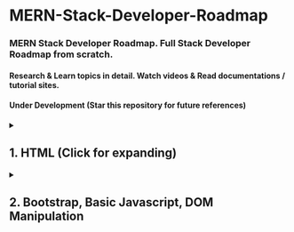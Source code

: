 # MERN-Stack-Developer-Roadmap

### MERN Stack Developer Roadmap. Full Stack Developer Roadmap from scratch.

#### Research & Learn topics in detail. Watch videos & Read documentations / tutorial sites.
#### Under Development (Star this repository for future references)

<details> 
  <summary> <h2> 1. HTML (Click for expanding)</h2> </summary>
  
## Structure:
- Document Type Definition (DOCTYPE) declaration.
- Basic HTML elements like `<html>, <head>, <body>, <title>.`
- Semantic elements like `<h1>` for headings, `<p>` for paragraphs, `<ul>` and `<ol>` for lists, `<img>` for images, and `<a>` for links.
- Nesting elements to create complex website structures.
  
## Attributes:
- Common attributes like `id, class, src, href, and alt.`
- Using attributes to provide additional information or functionality to elements.
- Form elements like `<input>, <textarea>, <select>, and <button>.`
- Understanding form attributes like `type, name, and value.`

## Tables:
- Creating tables with `<table>`, `<tr>` (table row), and `<td>` (table data) elements.
- Using attributes like `colspan` and `rowspan` to span cells.


# 1.1 CSS:

## Selectors:
- Targeting elements by tag name (e.g., h1, p)
- Using class selectors (.myClass) and ID selectors (#uniqueID) for specific styling.
- Combining selectors for more precise targeting.
## Properties and Values:
- Basic properties like color, font-family, font-size, background-color, text-align, margin, and padding.
- Understanding units like pixels (px), percentages (%), and ems.
- Exploring other properties for borders, positioning, and more.
## Box Model:
- Content box, padding, border, and margin.
- Using properties like padding, border, and margin to control element layout.
## Intermediate CSS:
- Applying styles with classes and IDs for maintainability.
- Pseudo-classes (e.g., :hover, :active) and pseudo-elements (e.g., ::before, ::after) for dynamic styling.
## Basic layouts with floats or flexbox:
- Floats for basic two-column layouts.
- Flexbox for more complex and responsive layouts (flexibility).
## Responsiveness:
- Understanding the concept of responsive design for different screen sizes.
- Using media queries to adjust styles for mobile, tablet, and desktop.

## Additional Tips:

- Practice writing valid HTML code using a code validator.
- Use developer tools in your browser to inspect and modify HTML and CSS.
- Build small projects to solidify your understanding and explore different features.
- There are many resources available online and in libraries to learn HTML & CSS in more detail.

</details>




<details> 
  
  <summary> <h2> 2. Bootstrap, Basic Javascript, DOM Manipulation </h2> </summary>

### 1. JavaScript & DOM Manipulation: 

- Focus on basic JavaScript concepts through tutorials and practice.
- Learn DOM manipulation methods (e.g., getElementById, querySelector) to control HTML elements. This will be crucial for interacting with Bootstrap components later.

### 2. Bootstrap in Detail :

- Grid System:
  - Understand Bootstrap's grid system for creating responsive layouts.
  - Learn about grid classes (columns, rows), responsive breakpoints (e.g., .col-sm-4 for small screens), and how they define website structure.
  - Practice creating layouts with different column configurations for various screen sizes.
- Components:
  - Explore Bootstrap's pre-built components like buttons, navigation bars, cards, modals, etc.
  - Learn how to integrate these components into your HTML code using their class names and customization options.
  - Practice adding and customizing components to enhance your website's functionality and user interface.
- Utilities:
  - Discover Bootstrap's utility classes for styling (margins, padding, colors, positioning).
  - Learn how to use these utilities to fine-tune the appearance of your website elements without extensive custom CSS.
  - Explore responsive utilities like .d-none and .d-flex to show/hide elements and adapt layout for different devices.
- Include Bootstrap's CSS library by adding to the <head> section of your index.html: 
  <br> `<link href="https://cdn.jsdelivr.net/npm/bootstrap@5.1.3/dist/css/bootstrap.min.css" rel="stylesheet" integrity="sha384-1BmE4kWBq78iYhFldvKuhfTAU6auU8tT94WrHftjDbrCEXSU1oBoqyl2QvZ6jIW3" crossorigin="anonymous">`
- Include Bootstrap's JavaScript library for interactive components.
<br> `<script src="https://cdn.jsdelivr.net/npm/bootstrap@5.1.3/dist/js/bootstrap.bundle.min.js" integrity="sha384-ka7Sk0Gln4gmtz2MlQnikT1wXgYsOg+OMhuP+IlRH9sENBO0LRn5q+8nbTov4+1p" crossorigin="anonymous"></script>`

### 3. Build with HTML, CSS & Bootstrap :

- Create basic HTML structure with header, navigation, content sections, and footer.
- Apply CSS styles using Bootstrap's pre-built classes or custom styles for layout and design.
- Integrate Bootstrap components to enhance user experience (buttons, forms, carousels, etc.).
- Utilize Bootstrap's grid system and utilities to ensure your website is responsive and adapts to different screen sizes.

### 4. Responsiveness with Media Queries : 

- While Bootstrap provides a responsive foundation, you can further enhance responsiveness with media queries.
- Learn how to use media queries in your CSS to adjust layouts for specific screen sizes (desktop, tablet, mobile) on top of Bootstrap's built-in responsiveness.
- Use media queries to fine-tune the behavior of Bootstrap components or override default styles for a more customized responsive experience.

### 5. Additional Learning :

- Delve deeper into DOM manipulation techniques for dynamic content changes based on user interactions or events (e.g., adding/removing elements, updating content).
- Explore advanced selectors for more precise element selection in your JavaScript code when working with Bootstrap components.
- Learn about addEventListener to attach event handlers to elements and respond to user interactions (clicks, scrolling, form submissions, etc.). This can be used to trigger actions within Bootstrap components.

### 6. Clone a Public Website

- Start with basic HTML structure for each page, including header, navigation, content sections, and footer.
- Apply CSS styles for typography, colors, backgrounds, and layout using Bootstrap's pre-built classes or custom styles.
- Integrate Bootstrap components to enhance user experience (buttons, forms, carousels, etc.).

#### Responsiveness with Media Queries:

- Implement media queries to adjust your website's layout for different screen sizes (desktop, tablet, mobile).
- Use responsive utilities like .d-none and .d-flex to show/hide elements and adapt layout for different devices.

### 7. Build a Personal Website with Template

- Template Selection:
  
  - Choose a website template that aligns with your personal brand and style (e.g., portfolio, blog) from free or paid sources like Bootstrap Themes, ThemeForest, etc.

- Customize the Template:

  - Replace placeholder content with your own text, images, and videos.
  - Modify the layout and styles using the template's settings or custom CSS to reflect your preferences.

- Enquiry Form with Validation:

  - Integrate a form with fields for name, email, message, etc.
  - Implement JavaScript validation to ensure users enter required information and provide error messages for invalid input.

- Integrate Contact Form:
  - Within the contact form section (`<section id="contact">...</section>`), create an HTML form:

```bash
<!DOCTYPE html>
<html lang="en">
<head>
    <meta charset="UTF-8">
    <meta name="viewport" content="width=device-width, initial-scale=1.0">
    <title>Contact Form</title>
    <link rel="stylesheet" href="https://stackpath.bootstrapcdn.com/bootstrap/4.5.2/css/bootstrap.min.css">
    <style>
        /* Add custom styles for error messages */
        .error-message {
            color: red;
            font-size: 0.875rem; /* Adjust font size as needed */
        }
    </style>
</head>
<body>

<section class="container mt-5">
    <h2>Contact Form</h2>
    <form id="contact-form">
        <div class="form-group mb-3">
            <label for="name">Name:</label>
            <input type="text" id="name" name="name" class="form-control" required>
            <div id="name-error" class="error-message"></div>
        </div>
        <div class="form-group mb-3">
            <label for="email">Email:</label>
            <input type="email" id="email" name="email" class="form-control" required>
            <div id="email-error" class="error-message"></div>
        </div>
        <div class="form-group mb-3">
            <label for="message">Message:</label>
            <textarea id="message" name="message" class="form-control" rows="5" required></textarea>
            <div id="message-error" class="error-message"></div>
        </div>
        <button type="submit" class="btn btn-primary">Submit</button>
    </form>
</section>

<footer class="container py-4 text-center">
    <!-- Footer content -->
</footer>

<script>
    // --- Form Validation ---

    const form = document.getElementById('contact-form');
    const nameInput = document.getElementById('name');
    const emailInput = document.getElementById('email');
    const messageInput = document.getElementById('message');
    const submitButton = document.querySelector('form button');

    function validateForm() {
        let isValid = true;

        // Name Validation
        if (nameInput.value.trim() === '') {
            nameInput.classList.add('is-invalid'); // Add Bootstrap's invalid class
            document.getElementById('name-error').textContent = 'Please enter your name.'; // Display error message
            isValid = false;
        } else {
            nameInput.classList.remove('is-invalid'); // Remove Bootstrap's invalid class
            document.getElementById('name-error').textContent = ''; // Clear error message
        }

        // Email Validation (Using regular expression)
        const emailRegex = /^(([^<>()[\]\\.,;:\s@"]+(\.[^<>()[\]\\.,;:\s@"]+)*)|(".+"))@((\[[0-9]{1,3}\.[0-9]{1,3}\.[0-9]{1,3}\.[0-9]{1,3}\])|(([a-zA-Z\-0-9]+\.)+[a-zA-Z]{2,}))$/;
        if (!emailRegex.test(emailInput.value)) {
            emailInput.classList.add('is-invalid'); // Add Bootstrap's invalid class
            document.getElementById('email-error').textContent = 'Please enter a valid email address.'; // Display error message
            isValid = false;
        } else {
            emailInput.classList.remove('is-invalid'); // Remove Bootstrap's invalid class
            document.getElementById('email-error').textContent = ''; // Clear error message
        }

        // Message Validation
        if (messageInput.value.trim() === '') {
            messageInput.classList.add('is-invalid'); // Add Bootstrap's invalid class
            document.getElementById('message-error').textContent = 'Please enter your message.'; // Display error message
            isValid = false;
        } else {
            messageInput.classList.remove('is-invalid'); // Remove Bootstrap's invalid class
            document.getElementById('message-error').textContent = ''; // Clear error message
        }

        return isValid;
    }

    // --- Form Submission Handling ---
    form.addEventListener('submit', function(event) {
        event.preventDefault(); // Prevent default form submission

        if (validateForm()) {
            // If form is valid, submit the form data
            const formData = new FormData(form);

            // AJAX request to submit form data to server
            fetch('YOUR_SERVER_ENDPOINT', {
                method: 'POST',
                body: formData
            })
            .then(response => {
                // Handle response from server
                if (response.ok) {
                    // Clear form inputs
                    nameInput.value = '';
                    emailInput.value = '';
                    messageInput.value = '';

                    // Optionally display success message or redirect to a thank you page
                    alert('Form submitted successfully!');
                } else {
                    // Handle error response from server
                    alert('Failed to submit form. Please try again later.');
                }
            })
            .catch(error => {
                // Handle network errors or other exceptions
                console.error('Error:', error);
                alert('An error occurred while submitting the form. Please try again later.');
            });
        }
    });
</script>

</body>
</html>
```

- Social Media Links & Contact Details:

  - Add social media icons linking to your profiles on platforms like LinkedIn, Twitter, etc.
  - Include clear contact information (email address, phone number, etc.) to facilitate communication.


### 8. Website Performance Optimization

- Learn about Lighthouse:
  - Go through the guide at https://developer.chrome.com/docs/lighthouse/overview to understand how Google's Lighthouse tool evaluates website performance.
- Run Lighthouse Audit:
  - Use Lighthouse (integrated in most browsers' developer tools) to assess your website's performance metrics like Largest Contentful Paint (LCP), First Input Delay (FID), and Cumulative Layout Shift (CLS).
- Improve Performance:

  - Based on Lighthouse recommendations, optimize your website for speed and user experience.
  - Consider strategies like image optimization, code minification, leveraging browser caching, etc. (Resources available online)

### 9. CDNs (Content Delivery Networks)

- Geographically distributed servers caching website content for faster loading times.
- Benefits for HTML pages:
  - Faster loading: Serves content from closer servers, improving website speed globally.
  - Reduced server load: Handles traffic, reducing pressure on your main server.
  - Improved scalability: Handles traffic spikes for better website performance.
  - Increased availability: Redundancy ensures content delivery even if a server goes down.
  - Enhanced security: Some CDNs offer protection from malicious attacks.
- Importing from CDN: Use <link> or <script> tags with the CDN URL for content (CSS, JS libraries).
  
</details>



<details> 
  <summary> <h2> 3. Deep Dive into Javascript </h2> </summary>

### 1. Foundational Concepts:

- Data Types & Operators: Numbers, strings, booleans, null/undefined, various operators (arithmetic, assignment, logical, etc.).
- Variables & Scope: Understanding how variables are declared and accessed in different scopes (global, function, block).
  
### 2. DOM Manipulation:

- querySelector: Selecting elements by CSS selector.
- textContent: Getting/setting text content of elements.
- addEventListener: Attaching event listeners to elements.

### 3. Events:

- Event Propagation: Understanding how events bubble up the DOM tree.
- Event Bubbling & Capturing: Understanding the order in which event listeners are triggered.
- stopPropagation: Stopping event propagation from reaching further elements.
- Event target: Identifying the element that triggered the event.

### 4. Functions:

- Function Types: Function statements, expressions, anonymous functions.
- Function Parameters & Arguments: Understanding how arguments are passed to functions.

### 5. Control Flow:

- Loops: for, while, do-while loops for iterating over code blocks.
- Conditional Statements: if, else if, else for branching code execution.

### 6. Arrays & Iteration:

- Array Methods: map, filter, reduce, find, sort, etc. for array manipulation.
- Looping through Arrays: Using for loops or forEach method to iterate over arrays.

### 7. Objects:

- Object Creation: Creating objects with literals or constructors.
- Object Properties: Accessing and modifying object properties.

### 8. Execution Context & Memory Management:

- Memory Allocation: Phases involved in memory allocation for code execution.
- Synchronous vs Asynchronous: Single-threaded nature of JavaScript execution.

### 9. Advanced Functions:

- Higher-Order Functions: Functions that accept other functions as arguments or return functions.
- IIFE (Immediately Invoked Function Expression): Self-contained functions.

### 10. Callbacks & Promises:

- Callbacks: Passing functions as arguments to other functions.
- Promises: Asynchronous operation handling with Promise objects.

### 11. Additional Concepts (can be learned in parallel with previous sections):

- Strict Mode: Enabling stricter JavaScript behavior to avoid errors.
- Hoisting: Variable and function declaration behavior before execution.
- This Keyword: Understanding the this keyword behavior in functions and objects.
- Debugging Techniques: Using console.log, breakpoints, and debugger tools.

### 12. ES6 Features (can be learned after core concepts):

- Let & Const: Block-scoped variables with let and constant variables with const.
- Arrow Functions: Concise syntax for writing functions.
- Template Literals: String literals with embedded expressions.
- Destructuring: Extracting properties/elements from objects/arrays.
- Classes: Syntactic sugar for object-oriented programming.

### 13. Advanced Topics (for deeper understanding):

- Prototypes & Inheritance: Object inheritance mechanism in JavaScript.
- Closures: Functions that remember their outer scope.
- Garbage Collection: Automatic memory management in JavaScript.
- Event Loop & Microtasks: Deep dive into JavaScript's asynchronous execution model.
- DOM & BOM: Interacting with the web page structure (DOM) and browser functionalities (BOM).
- Spread & Rest Operators: Using ... operator for spreading elements and collecting remaining arguments.
- Advanced Data Structures: Sets, Maps, Iterators, Generators for complex data management.

</details>

<details> 
  <summary> <h2> 4. Learn Web Fundamentals & Node.js Express.js & Sample Login Project</h2> </summary>

### 1. URL Structure: Break down the components of a URL (Uniform Resource Locator):
- Scheme: The protocol (e.g., http:, https:).
- Host: The domain name or IP address of the server.
- Path: The specific resource being requested.
- Query String: Optional parameters appended to the URL after a question mark (?).
- Fragment: Optional anchor part within a document (e.g., for scrolling to a specific section).
  
### 2. HTTP Fundamentals: Grasp the foundation of web communication:
- HTTP Protocol: Understand the Hypertext Transfer Protocol, the core protocol for communication between web clients (browsers) and servers. Learn about request methods (GET, POST, PUT, DELETE), request and response headers, and status codes.
- Stateless vs. Stateful Communication: Differentiate between stateless HTTP requests (independent) and stateful communication (where the server needs to maintain information about a user session across requests).
  
### 3. Session Management: Explore techniques for maintaining state in web applications:
- Sessions: Understand how sessions enable applications to store user-specific data (e.g., login status, preferences) between requests. Learn about different session storage mechanisms like cookies, server-side storage (in-memory or database), or session management frameworks.
- Cookies: Familiarize yourself with cookies, which are small pieces of data sent by a server and stored on the client-side (user's browser) that can be used to maintain some state information between requests.
  
### 4. HTTP Methods: Deepen your understanding of common HTTP request methods:
- GET: Used to retrieve data from a server (e.g., fetching a web page).
- POST: Used to submit data to a server (e.g., sending a form submission).
- PUT: Used to update existing data on a server.
- DELETE: Used to delete data from a server.
- Additional Methods: Explore other HTTP methods like PATCH (partial updates), HEAD (retrieve header information only), and OPTIONS (discover server capabilities).
  
### 5. HTTP Versions: Understand the different versions of the HTTP protocol and their key features:
- HTTP/1.1: The most widely used version, supporting persistent connections (keeping connections open for multiple requests).
- HTTP/2: A more efficient version with features like multiplexing (sending and receiving multiple requests/responses concurrently over a single connection) and header compression.

### 6. Node.js Foundational Concepts:

- What is Node.js: Understand the concept of Node.js and its role in server-side development.
- Why V8 Engine: Learn why Node.js leverages Google's V8 engine for efficient JavaScript execution.
- Advantages & Disadvantages of Node.js: Weigh the pros and cons of using Node.js for your project.
-  REPL (Read-Eval-Print-Loop): Experiment with Node.js interactively in the terminal.
-  CLI (Command Line Interface): Learn basic Node.js commands for running scripts and interacting with the environment.
-  NPX: Understand how to use npx to run npm packages without global installation (optional).
<br>

![image](https://github.com/muhammadfarhankt/MERN-Stack-Developer-Roadmap/assets/50117098/010d44f5-26dc-4ba9-975e-fa8df8cdecd5)
<br/> <center>Credits: Litslink</center>

### 7. Core Functionalities:

- Globals: Become familiar with built-in objects available in every Node.js program (e.g., __dirname, __filename).
- Module: Grasp the concept of modules as reusable units of code in Node.js.
- Process: Understand the process object that represents the currently running Node.js process.
- Node Module System: Learn about the CommonJS module system for organizing and managing code. This includes:
- Core Modules: Built-in modules shipped with Node.js (e.g., http, fs, path).
- Local Modules: Modules you create within your project.
- Third-party Modules: Modules installed from the npm registry using npm install.
- require: Importing modules for use in your code.
- module.exports: Exporting objects or functions from modules. (Optional: Explore ESM for modern projects)

### 8. Package Management:

- NPM: Learn about the Node Package Manager (npm) for installing and managing third-party modules.
- npm init: Understand how to initialize a package.json file for your project, which stores dependencies and configuration.
- npm install (or i): Learn how to install npm packages using these commands.
- package.json & package-lock.json: Understand the role of these files in managing project dependencies and ensuring reproducible builds.

### 9. Core Node.js Functionality:

- Event Loop: Grasp the fundamental concept of the event loop in Node.js for handling asynchronous operations.
- Events: Learn about events as a signaling mechanism for communication between different parts of your application.
- Event Emitter: Understand the concept of event emitters as objects that can emit and listen for events.

### 10. Building a Simple Node.js Application:

- Creating a Simple Server: Write your first Node.js application to serve static files or handle basic requests.
- Error Handling: Implement mechanisms to handle errors gracefully in your Node.js applications.

###  11. Advanced Concepts:

- Streams: Delve into the concept of streams for efficient handling of data flowing in chunks. (Writable, Readable, Duplex, Transform)
- Child Processes: Explore how to spawn new processes to execute tasks outside the main Node.js process. This can be useful for CPU-intensive operations.
- Worker Threads (Optional): Understand worker threads as a technique for simulating multithreading in Node.js for CPU-bound tasks.
- Cluster (Optional): Learn about scaling your application using multiple worker processes with the cluster module.

### 12. Security Concepts:

- Validation: Learn how to ensure data meets specific requirements before processing to prevent vulnerabilities.
- CORS (Cross-Origin Resource Sharing): Understand how to enable cross-domain requests between different web origins.
- XSS (Cross-Site Scripting): Learn about XSS vulnerabilities and how to prevent them in your applications.
- CSRF (Cross-Site Request Forgery): Understand CSRF vulnerabilities and how to prevent them in your applications.
- SQL Injection (Optional): Learn about SQL injection vulnerabilities and how to prevent them using prepared statements.

### 13. MVC Architecture

![image](https://github.com/muhammadfarhankt/MERN-Stack-Developer-Roadmap/assets/50117098/239789a6-f36e-46ea-a266-c94ec74e7136)
<br> Source : [`Medium`](https://medium.com/@sadikarahmantanisha/the-mvc-architecture-97d47e071eb2/)

- Design pattern for structuring web applications.
- Separates concerns: Model, View, and Controller.

#### Need for Architecture

- Improves maintainability by keeping code organized.
- Enhances code reusability by separating core functionalities.
- Makes testing easier by isolating components.
- Promotes scalability for complex applications.

#### MVC Components:

#### Model
  - Handles data and business logic.
  - Interacts with databases or APIs.
  - Defines data structures and validation rules.
### View
  - Presents data to the user.
  - Uses templates or UI frameworks for dynamic content.
  - Excludes business logic.
#### Controller
  - Mediates between Model and View.
  - Handles user interactions (clicks, submissions).
  - Retrieves data from the Model and updates the View.

### 14. Building a Web Application with Express:

- Express Introduction: Learn about the Express.js framework for simplifying web application development on top of Node.js.
- Installing Express: Understand how to install Express using npm install express --save.
- Core Express: Explore core functionalities of Express:
- App Creation: Creating an Express application instance.
- Routing: Defining routes to handle different URL paths and HTTP methods (GET, POST, PUT, etc.).
- Middleware: Using middleware functions for common tasks like request parsing, logging, and error handling.
- Building with Express: Start creating web applications using Express, leveraging features like routing, middleware, and templating engines (Recommended: EJS).

### 15. Additional Concepts:

- Static Files: Learn how to serve static files (e.g., HTML, CSS, JavaScript) from your application using Express.
- API Development: Understand how to build APIs (Application Programming Interfaces) using Express to provide programmatic access to your application's functionality.
- Sessions & Cookies: Explore user session management and cookie handling techniques in Express applications.
- Database Integration: Learn how to integrate databases (like MongoDB, MySQL) with your Node.js application for data persistence. (Optional: Explore various database drivers)
- Templating Engines (Optional): Understand how to use templating engines (e.g., EJS) to generate dynamic HTML content in your Express applications.

### 16. Built-in Modules:

- Explore commonly used built-in modules: This section can cover a brief overview of a few important built-in modules, but you can delve deeper as needed. Some examples include:

#### Essential Modules :

- http: This module provides the foundation for creating HTTP servers and handling requests/responses. It allows you to build web servers, APIs, and other network applications.
- fs (file system): This module offers functions for interacting with the file system. It includes both synchronous and asynchronous versions for reading, writing, creating, deleting, and manipulating files and directories.
- path: This module provides utilities for working with file and directory paths. It helps you construct valid paths, manipulate path components (dirname, basename, etc.), and ensure platform-compatibility across different operating systems.
- os: This module provides information about the operating system your Node.js application is running on. You can access details like the operating system name, architecture, uptime, and host name.
- events: This module serves as the core building block for implementing the event-driven programming paradigm in Node.js. It allows you to create event emitters, listen for events, and trigger callbacks when those events occur.

#### Network Modules:

- https: This module builds upon the http module and provides functionalities for creating secure HTTP servers using TLS/SSL encryption.

#### Utility Modules:

- url: This module provides utilities for parsing and manipulating URLs. It helps you extract components like protocol, hostname, port, path, and query string from URLs.
- querystring: This module deals with parsing and stringifying query strings, which are key-value pairs appended to URLs. It's useful for processing data sent through HTTP GET requests or form submissions.
- string_decoder: This module assists in decoding Buffers (used for binary data) into strings using appropriate character encodings.
- util: This module offers various utility functions for common tasks like inspecting objects, creating unique identifiers (UUIDs), and formatting error messages.

#### Modules for Working with Data:

- buffer: This module represents binary data chunks used for efficient data handling. Buffers are often used in conjunction with network I/O or stream processing.
- stream: This module provides the foundation for working with streams of data. Streams allow you to process data in chunks as it becomes available, rather than waiting for the entire data set to load at once. This is particularly useful for handling large files or real-time data sources. There are four types of streams in Node.js:
Readable streams, Writable streams, Duplex streams and Transform streams.

### 17. Node.js Core Architecture: (Node.js Runtime Architecture)

- Single-Threaded: Node.js uses a single-threaded event loop model, similar to what we discussed earlier.
- Non-Blocking I/O: Node.js employs a non-blocking I/O model to handle multiple requests efficiently.
- Event Loop: The event loop remains the heart of Node.js, continuously monitoring events and executing callbacks.
- Event Queue: Events are placed in an event queue for processing by the event loop.
- Callbacks: Callback functions are used to handle asynchronous operations.
- libuv: Here's where libuv comes into play. It's a multi-platform C library embedded within Node.js. libuv provides the underlying functionality for:
  - Asynchronous I/O: libuv efficiently handles various asynchronous I/O operations like network communication, file system access, DNS resolution, etc. It interacts with the operating system's I/O mechanisms to initiate these operations and manages them without blocking the event loop.
  - Event Loop Implementation: libuv provides the core implementation of the event loop, including managing the event queue, scheduling callbacks for execution, and ensuring smooth operation.
  - Platform Abstraction: libuv acts as an abstraction layer, providing a consistent API for asynchronous I/O across different operating systems (Windows, Linux, macOS, etc.). This allows Node.js code to work seamlessly without OS-specific modifications.

#### Working:

1. Request Arrives: When a request arrives (e.g., HTTP request), it's added to the event queue.
2. Event Loop: The event loop detects the new event (request) in the queue.
3. Synchronous Work: If the request involves any synchronous tasks, the event loop handles those first.
4. Non-Blocking Operations (with libuv): If the request requires asynchronous operations:
    - libuv steps in. It initiates the operation (e.g., database query, network request) using the operating system's I/O mechanisms.
    - The event loop doesn't wait for the operation to finish.
    - The event loop moves on to the next event in the queue.
5. Callbacks: When the asynchronous operation completes, it triggers a callback function that's been provided.
6. Callback Execution: The event loop adds the callback function to the event queue.
7. Event Loop Continues: The event loop continues monitoring the queue and executing tasks (including callbacks) as they become available.

#### Benefits:

- Efficiency: Non-blocking I/O (powered by libuv) allows Node.js to handle many concurrent requests efficiently without blocking the thread.
- Scalability: Node.js can handle a high volume of connections because it doesn't have to create a separate thread for each request.
- Simplicity: The single-threaded model with event loop (managed by libuv) makes Node.js easier to learn and program compared to multi-threaded architectures.
- Cross-Platform Compatibility: libuv's platform abstraction layer ensures consistent behavior across different operating systems.

#### Considerations:

- CPU-Bound Tasks: Node.js isn't ideal for CPU-intensive operations as there's only one thread to execute them. Techniques like worker threads can be used to mitigate this.
- Error Handling: Proper callback and error handling are crucial in Node.js applications to avoid issues like "callback hell."

#### In essence, libuv acts as the workhorse behind Node.js's asynchronous I/O capabilities, enabling the efficient execution of the event loop model and making Node.js well-suited for I/O-bound applications.

</details>

<details> 
  <summary> <h2> 5.  MongoDB Database </h2> </summary>

### 1. Introduction

- SQL vs. NoSQL: Understand the key differences between relational databases (SQL) and document-oriented databases (NoSQL) like MongoDB.
- What is MongoDB? Gain a basic understanding of MongoDB, its purpose, and its core features.
- Run on JS Engine: Briefly explore how MongoDB leverages JavaScript for data manipulation and querying.

### 2. Core Concepts

- Non-relational Document Based: Delve deeper into the concept of document-oriented databases and how data is stored in MongoDB documents (JSON-like structures).
- Advantages & Disadvantages: Weigh the pros and cons of using MongoDB for your project.
- BSON: Learn about BSON (Binary JSON), the data format used internally by MongoDB for efficient storage and transmission.
- MongoDB Structure: Understand the fundamental structure of MongoDB, including databases, collections (akin to tables in SQL), and documents.
- MongoDB Architecture: Explore the core architecture of MongoDB, including the server process, storage engines, and communication protocols.

### 3. Data Manipulation

- JSON vs BSON: Differentiate between JSON and BSON, understanding their similarities and the role of BSON in MongoDB.
- MongoDB Shell: Get familiar with the MongoDB shell, a command-line interface for interacting with your MongoDB instance.
- CRUD Operations: Master the fundamental CRUD (Create, Read, Update, Delete) operations for working with documents in MongoDB collections.
- Cursors: Learn how cursors are used to iterate through query results in MongoDB.
- Understand methods like `toArray` and `forEach` for working with cursor data.

### 4. Data Types and Storage

- Data types in MongoDB (BSON): Explore the various data types supported by MongoDB, including their BSON representations (e.g., `ObjectId, timestamps, strings, arrays`, etc.).
- Storage Engines: Understand the different storage engines available in MongoDB (e.g., WiredTiger, in-memory) and their characteristics.
- GridFS: Learn about GridFS, a file storage solution for storing large files efficiently within MongoDB.

### 5. Querying and Filtering

- Finding / Querying: Explore various techniques for querying and filtering documents in MongoDB using the find method.
- Learn operators like `$gt, $lt, $eq,` and logical operators like `$and, $or.`
- Understand concepts like projection, filtering with the find method, and method chaining for complex queries.
- Counting Documents: Learn methods like count to retrieve the number of documents in a collection.
- Sorting and Limiting: Explore functionalities like sort and limit to order and limit the number of documents returned in a query.

### 6. Advanced Operations

- Aggregation Framework: Delve into the Aggregation Framework for performing complex data transformations and aggregations on collections.
- Understand stages like `$match, $group, $sort, $count, and $lookup` for manipulating and combining data.
- Indexes: Learn about indexes, data structures that enhance query performance by enabling faster retrieval of specific document fields.
- Explore creating indexes, their types (single field, compound, etc.), and managing them (dropping, renaming).

### 7. Data Modeling

- Schema (Optional): Understand the concept of schema in MongoDB, its pros and cons, and how it can guide data structure design.
- Relationships: Explore different approaches for modeling relationships between documents in MongoDB (embedding vs. referencing).
- Learn about one-to-one, one-to-many, many-to-many relationships and their implementation strategies.

### 8. Scalability and Replication

- Replication: Understand the concept of replication for ensuring data availability and redundancy.
- Explore replica sets, their architecture (primary, secondary nodes), election process, and advantages.
- Sharding: Learn about sharding, a technique for distributing data across multiple servers (shards) for horizontal scaling and handling large datasets.
- Understand sharding architecture (mongos, config servers), shard key selection, and balancing mechanisms.

### 9. Administration and Monitoring

- MongoDB Drivers: Learn about drivers, software libraries that interact with MongoDB from various programming languages.
- Capped Collections: Explore capped collections, a special type of collection with a fixed size, useful for data streams or logs.
- Profiling: Understand how to use the profiler to monitor MongoDB performance and identify potential bottlenecks.
- Explain: Learn about the explain command used to analyze query execution plans and optimize performance.

### 10. Advanced Topics

- Soft Deleting: Learn techniques for "soft deleting" documents in MongoDB, marking them inactive instead of permanent removal.
- Interview Questions: Explore common MongoDB interview questions to prepare for technical assessments.
- Examples: Optimizing slow queries, handling large files, condensing data volumes, searching text, schema evolution, backup and restore strategies, etc.

### 11. Good to Know

- Atomicity: Understand the concept of atomicity in database transactions and how MongoDB handles operations.
- Type Bracketing: Learn about type bracketing, a technique for explicitly specifying data types in queries for better optimization.
- Dot Notation: Deepen your understanding of dot notation for accessing nested fields within documents.
- Cursor Behavior: Explore advanced cursor functionalities like timeouts, batching, and closing connections efficiently.
- Aggregation Pipeline: Gain further insights into the Aggregation Pipeline, including stages, performance considerations, and handling large datasets.
- Retryable Writes and Reads: Learn how MongoDB handles retries for failed write and read operations.

### 12. Additional Concepts

- CRUD Concepts: Revisit CRUD operations at a deeper level, understanding their implications on data consistency and performance.
- B-Tree: Explore B-Tree data structures, the foundation for indexing in MongoDB, and how they facilitate efficient data retrieval.
- ACID Compliance: Understand the concept of ACID transactions (Atomicity, Consistency, Isolation, Durability) and how MongoDB handles these properties.

### 13. Frameworks and Tools

- Mongoose (This framework will be using in our First E Commerce Project): Learn about Mongoose, a popular ODM (Object Data Modeling) library for interacting with MongoDB from Node.js, providing a more object-oriented approach.

### 14. Security

- Network Components: Understand the role of network components like load balancers and firewalls in securing your MongoDB deployment.
- CAP Theorem: Explore the CAP theorem (Consistency, Availability, Partition Tolerance) and its implications for distributed databases like MongoDB.
- Firewall: Learn about configuring firewalls to restrict access to your MongoDB instance.

### 15. Administration Tools 

- Mongo Utilities: Explore various command-line utilities like `mongoexport, mongoimport, mongodump, mongorestore`, etc., for data manipulation, backup, and restoration.
- Monitoring Tools (Optional): Learn about tools like `mongostat, mongotop, and mongooplog` for monitoring server performance, active connections, and operation logs.

### 16. Advanced Deployment (Optional)

- Clustered Collections: Understand clustered collections, a storage optimization technique for frequently accessed data together on disk.
- Write-Ahead Logging (WAL): Explore the Write-Ahead Logging (WAL) mechanism used by MongoDB to ensure data durability.

</details>

<details> <summary> <h2> 6. Mini Project - Users & Admin Managment System (Under Development) </h2> </summary>

</details>

<details> <summary> <h2> 7. E-Commerce Project Planning & Designing (Under Development) </h2> </summary>

### Database Design, API Documentation & Modules List

</details>

<details> <summary> <h2> 8. Project 1 <h2> (Under Development) </h2> </summary>

### User

### Admin

</details>

<details> <summary> <h2> 9. Project 2 (Under Development) </h2> </summary>

</details>

<details> <summary> <h2> 10. Project 3 (Under Development) </h2> </summary>

</details>

<details> <summary> <h2> 11. Project 4 - Project Completion (Under Development) </h2> </summary>

</details>

<details> <summary> <h2> 12. Project 5 - Hosting (Under Development) </h2> </summary>

</details>

## 13 - 15 [Data Structures and Algorithms Roadmap. 3 Weeks (Basics, Intermediate, Advanced)](https://github.com/muhammadfarhankt/Data-Structures-Algoithms-Resource-for-Beginners/)

<details>
<summary><h2>16. Learn SQL with PostgreSQL</h2></summary>

#### Understanding SQL vs. NoSQL
- **Relational (SQL) Databases**: Store data in tables with rows and columns.
  - Examples: PostgreSQL, MySQL.
- **Non-Relational (NoSQL) Databases**: Store data in various formats like JSON, key-value pairs, graphs, or documents.
  - Examples: MongoDB, Redis.
- **Web-scaled**: Learn how databases handle large amounts of data across many servers.
- **When to Use SQL vs. NoSQL**: SQL for structured data and complex queries, NoSQL for flexible, large-scale data storage.

#### SQL Data Types
- **null**: Represents missing or undefined data.
- **bit**: Stores binary values (0 or 1).
- **int**: Stores integer numbers.
- **real / float**: Stores floating-point numbers.
- **char, varchar, text**: Store text data.
  - `char` is fixed-length.
  - `varchar` is variable-length.
  - `text` is for long texts.
- **boolean**: Stores true/false values.
- **date, datetime, timestamp**: Store date and time information.
- **xml/json**: Store XML or JSON data.

#### SQL Operators
- **Arithmetic**: +, -, *, / (addition, subtraction, multiplication, division).
- **Logical**: AND, OR, NOT (used in conditions).
- **Comparison**: =, <>, >, <, >=, <= (comparing values).
- **Bitwise**: &, |, ^ (operations on binary representations).

#### PostgreSQL-Specific Data Types
- **interval**: Time intervals.
- **point**: Geometric points.
- **bigserial**: Auto-incrementing large integers.
- **Custom Types**: Create your own data types.

#### Database Fundamentals
- **Client/Server Model**: The database server manages data, clients connect to perform operations.
- **Database Cluster**: A collection of databases managed by a single server instance.
- **Constraints**: Rules to ensure data integrity.
  - **UNIQUE**: No duplicate values allowed.
  - **NOT NULL**: Data must be present.
  - **PRIMARY KEY**: Unique identifier for table rows.
  - **FOREIGN KEY**: Links to data in another table.
  - **CHECK**: Custom conditions for data.

#### SQL Commands and Migrations
- **List Databases**: Show all databases.
  - Command: `\l` in psql.
- **Connect to Database**: Use to switch databases.
  - Command: `\c <dbname>` in psql.
- **List Tables**: Show all tables in the current database.
  - Command: `\dt` in psql.
- **Create Database/Table**: Define new databases and tables.
  - Example: `CREATE DATABASE <name>;` `CREATE TABLE <name> (...);`.
- **Drop Database/Table**: Remove databases and tables.
  - Example: `DROP DATABASE <name>;` `DROP TABLE <name>;`.
- **Migrations**: Version control for database changes.
  - **Add/Delete**: Add or remove columns or tables.
  - **Up/Down Migration**: Apply or rollback changes.

#### SQL Functions and Clauses
- **SELECT**: Retrieve data from tables.
- **LIMIT**: Restrict the number of rows returned.
- **OFFSET**: Skip a number of rows before returning the data.
- **AS**: Rename columns or tables in the result set.
- **DISTINCT**: Return unique values only.
- **GROUP BY**: Group rows that have the same values in specified columns.
- **HAVING**: Filter groups based on conditions.
- **JOIN**: Combine rows from multiple tables.
  - **INNER JOIN**: Only matching rows.
  - **LEFT JOIN**: All rows from the left table, with matching rows from the right.
  - **RIGHT JOIN**: All rows from the right table, with matching rows from the left.
  - **FULL JOIN**: All rows when there is a match in either table.
- **WHERE**: Filter rows based on conditions.
- **ORDER BY**: Sort rows by specified columns.

#### Views and Indexes
- **Views**: Virtual tables created from queries.
  - **CREATE VIEW**: Define a view.
  - **Materialized View**: Stores results of the view query.
- **Indexes**: Speed up searches by creating a fast lookup.
  - **AUTO_INCREMENT**: Automatically increment values for a primary key.

#### Advanced SQL Functions
- **Aggregate Functions**: Perform calculations on sets of values.
  - Examples: `AVG`, `SUM`, `MIN`, `MAX`, `COUNT`.
- **Scalar Functions**: Operate on individual values.
  - Examples: `UPPER`, `CONCAT`, `SUBSTR`.

#### SQL Commands Categories
- **DDL (Data Definition Language)**: Commands to define database structure.
  - Examples: `CREATE`, `ALTER`, `DROP`, `TRUNCATE`.
- **DML (Data Manipulation Language)**: Commands to manipulate data.
  - Examples: `INSERT`, `SELECT`, `UPDATE`, `DELETE`.
- **DCL (Data Control Language)**: Commands to control access to data.
  - Examples: `GRANT`, `REVOKE`.
- **TCL (Transaction Control Language)**: Commands to manage transactions.
  - Examples: `COMMIT`, `ROLLBACK`, `SAVEPOINT`.
- **DQL (Data Query Language)**: Command to query data.
  - Example: `SELECT`.

#### 3-Schema Architecture
- **Internal Level**: Physical storage structure.
- **Conceptual Level**: Logical structure of the entire database.
- **External Level**: Individual user views.

#### Database Normalization
- **Normalization Levels**: Organize data to reduce redundancy.
  - Levels: 1NF, 2NF, 3NF, BCNF.
- **Anomalies**: Problems like insertion, deletion, or update issues.

#### Relationships and Transactions
- **One-to-One, One-to-Many, Many-to-Many**: Types of relationships between tables.
- **Transactions**: Group of SQL statements executed as a unit.
  - **ACID Properties**: Ensure reliability.
    - **Atomicity**: All-or-nothing.
    - **Consistency**: Data remains consistent.
    - **Isolation**: Concurrent transactions do not interfere.
    - **Durability**: Once committed, changes are permanent.

#### Performance Optimization
- **EXPLAIN**: Analyze query performance.
  - **Heap Scan**: Read rows from a table in no particular order.
  - **Parallel Scan**: Multiple processes scan the table concurrently.

</details>

<details>
<summary><h2> 16.1 Create SQL CRUD REST API with Node.js (Optional)</h2></summary>

#### Project Setup
- **Initialize Project**: Create a new Node.js project using npm.
  - Command: `npm init -y`.
- **Dependencies**: Install necessary packages for SQL and HTTP handling.
  - Example: `npm install express pg pg-hstore sequelize body-parser`.

#### Database Integration
- **Connect to PostgreSQL**: Use a connection string to link your Node.js application to the PostgreSQL database.
  - Example using `pg`:
    ```javascript
    const { Pool } = require('pg');
    const pool = new Pool({
      user: 'username',
      host: 'localhost',
      database: 'dbname',
      password: 'password',
      port: 5432,
    });
    ```
- **Database Models**: Define Sequelize models to map to your database tables.
  - Example:
    ```javascript
    const { Sequelize, DataTypes } = require('sequelize');
    const sequelize = new Sequelize('database', 'username', 'password', {
      host: 'localhost',
      dialect: 'postgres',
    });

    const User = sequelize.define('User', {
      username: {
        type: DataTypes.STRING,
        allowNull: false,
      },
      password: {
        type: DataTypes.STRING,
        allowNull: false,
      },
    });
    ```

#### CRUD Operations
- **Create (INSERT)**: Add new records to the database.
  - Example:
    ```javascript
    app.post('/users', async (req, res) => {
      const { username, password } = req.body;
      try {
        const user = await User.create({ username, password });
        res.json(user);
      } catch (error) {
        res.status(500).json({ error: 'Failed to create user' });
      }
    });
    ```
- **Read (SELECT)**: Retrieve records from the database.
  - Example:
    ```javascript
    app.get('/users/:id', async (req, res) => {
      const { id } = req.params;
      try {
        const user = await User.findByPk(id);
        res.json(user);
      } catch (error) {
        res.status(500).json({ error: 'Failed to retrieve user' });
      }
    });
    ```
- **Update (UPDATE)**: Modify existing records in the database.
  - Example:
    ```javascript
    app.put('/users/:id', async (req, res) => {
      const { id } = req.params;
      const { username, password } = req.body;
      try {
        const user = await User.findByPk(id);
        if (user) {
          user.username = username;
          user.password = password;
          await user.save();
          res.json(user);
        } else {
          res.status(404).json({ error: 'User not found' });
        }
      } catch (error) {
        res.status(500).json({ error: 'Failed to update user' });
      }
    });
    ```
- **Delete (DELETE)**: Remove records from the database.
  - Example:
    ```javascript
    app.delete('/users/:id', async (req, res) => {
      const { id } = req.params;
      try {
        const user = await User.findByPk(id);
        if (user) {
          await user.destroy();
          res.json({ message: 'User deleted' });
        } else {
          res.status(404).json({ error: 'User not found' });
        }
      } catch (error) {
        res.status(500).json({ error: 'Failed to delete user' });
      }
    });
    ```

#### Middleware and Error Handling
- **Middleware**: Handle authentication, logging, or other pre-processing tasks.
  - Example:
    ```javascript
    const logger = (req, res, next) => {
      console.log(`${req.method} ${req.url}`);
      next();
    };
    app.use(logger);
    ```
- **Error Handling**: Manage and respond to errors gracefully.
  - Example:
    ```javascript
    app.use((err, req, res, next) => {
      console.error(err.stack);
      res.status(500).send('Something broke!');
    });
    ```

#### Testing
- **Unit Tests**: Test individual pieces of code.
  - Example: Use `jest` for testing.
    ```javascript
    test('should create a user', async () => {
      const user = await User.create({ username: 'testuser', password: 'password' });
      expect(user.username).toBe('testuser');
    });
    ```
- **Integration Tests**: Test interactions between components.
  - Example: Use `supertest` to test API endpoints.
    ```javascript
    const request = require('supertest');
    const app = require('../app');

    test('GET /users/:id', async () => {
      const res = await request(app).get('/users/1');
      expect(res.statusCode).toBe(200);
    });
    ```

#### Documentation
- **API Documentation**: Use Swagger or similar tools to document your API.
  - Example: Generate documentation from code annotations.
    ```javascript
    /**
     * @swagger
     * /users:
     *   post:
     *     summary: Create a new user
     *     parameters:
     *       - name: username
     *         in: body
     *         required: true
     *       - name: password
     *         in: body
     *         required: true
     *     responses:
     *       200:
     *         description: User created successfully
     */
    app.post('/users', (req, res) => { ... });
    ```
- **Setup Instructions**: Provide clear guidelines in your README.
  - Example: 
    ```markdown
    ## Setup
    1. Clone the repository: `git clone <repo-url>`
    2. Install dependencies: `npm install`
    3. Set up the database: `npm run db:migrate`
    4. Start the server: `npm start`
    ```

</details>

</details>

<details> <summary> <h2> 17. React Fundamentals (Under Development) </h2> </summary>

### Mini Project - Todo Application

</details>


<details> <summary> <h2> 18. React Mini Projects (Under Development) </h2> </summary>

  ### Mini Projects - NETFLIX & OLX Clone Mini Projects

</details>

<details> <summary> <h2>  19. React 3 - Redux Toolkit (Under Development) </h2> </summary>

### Mini Project - User Managment System

</details>


<details>
    <summary>
        <h2>20. Revision (Under Development)</h2>
    </summary>
</details>

<details>
    <summary>
        <h2>21. Learn Basic Devops (Docker & Kubernetes - k8s) & Microservice Architecture.</h2>
    </summary>
  
  <h3> Dockerise first E-Commerce Project</h3>

## Microservices Fundamentals

- **What is a Microservice?**
  - A small, independent service that performs a specific business function.
  - Communicates with other services through well-defined APIs.
  - Promotes modularity and loose coupling.

- **Monolithic vs. Microservices Architecture**
  - **Monolithic:**
    - Single codebase for the entire application.
    - Simpler development and deployment initially.
    - Scalability and maintainability challenges as the application grows.
  - **Microservices:**
    - Application broken down into smaller, independent services.
    - Increased complexity but improved scalability, maintainability, and fault tolerance.

## Principles of Microservices

- **Independent and Autonomous Services**
  - Each service should be self-contained and deployable independently.

- **Scalability**
  - Services can be scaled independently based on their needs.

- **Decentralization**
  - Promotes ownership and faster development cycles for individual services.

- **Resilient Services**
  - Failure in one service should not bring down the entire application.

- **Real-time Load Balancing**
  - Enables efficient distribution of traffic across service instances.

## Benefits of Microservices

- **Scalability**
  - Microservices can be scaled independently to meet varying demands.

- **Flexibility**
  - Easier to add new features or modify existing functionality.

- **Maintainability**
  - Smaller codebases are easier to understand and maintain.

- **Fault Tolerance**
  - Failure in one service has minimal impact on others.

- **Development Agility**
  - Independent development and deployment cycles for services.

## Challenges of Microservices

- **Increased complexity**
  - Distributed system management overhead.

- **Debugging and Testing**
  - Requires a shift in approach compared to monoliths.

- **Communication Overhead**
  - Managing communication between services can add complexity.

- **Security Considerations**
  - Requires robust security measures across services.

## Cloud Computing and Deployment

- **Public Cloud**
  - Computing resources (servers, storage, databases) delivered over the internet. (e.g., Amazon Web Services, Microsoft Azure, Google Cloud Platform)

- **Private Cloud**
  - Cloud infrastructure operated for a single organization. Offers greater control and security.

- **On-Premises**
  - Traditional approach of owning and managing physical IT infrastructure.

- **Deployment Models:**
  - Infrastructure as a Service (IaaS)
  - Platform as a Service (PaaS)
  - Software as a Service (SaaS)

- **Benefits of Deploying Microservices on the Cloud:**
  - **Scalability:** Easily scale services up or down based on demand.
  - **Agility:** Faster deployments and easier management of infrastructure.
  - **Cost-effectiveness:** Pay only for the resources you use.

<h2>Docker and Kubernetes Roadmap: A Deep Dive</h2>

## I. Docker

### What is Docker?

- A platform for developing, deploying, and running applications in containers.
- Containers are lightweight, isolated environments that share the underlying operating system kernel.
- Enables consistent and portable deployments across different environments.

### Docker Architecture

- **Client:** User interface for interacting with the Docker daemon.
- **Daemon:** Background process that builds, runs, and manages containers.
- **Registry:** Centralized repository for storing and sharing container images. (e.g., Docker Hub)

### Key Docker Concepts

- **Images:** Read-only templates for creating containers.
- **Containers:** Isolated instances of an image running on a host system.
- **Volumes:** Persistent data storage for containers. Independent of the container lifecycle.

### Docker Commands

- **Building Images:** `docker build`
- **Running Containers:** `docker run`
- **Managing Containers:** `docker ps`, `docker stop`, `docker start`, `docker rm`
- **Image Management:** `docker pull`, `docker push`
- **Networking:** Docker network commands
- **Volume Management:** Docker volume commands

### Learning Resources:

- Official Docker Documentation: [Docker Documentation](https://docs.docker.com/)
- Docker Tutorials: [Get Started with Docker](https://docs.docker.com/get-started/)
- Interactive Docker Playground: [Katacoda - Docker](https://www.katacoda.com/learn)

## II. Kubernetes

### What is Kubernetes (k8s)?

- An open-source system for automating deployment, scaling, and management of containerized applications.
- Orchestrates containerized workloads across a cluster of machines.

### Why Use Kubernetes?

- Automated Deployments
- Scalability
- Self-Healing Capabilities
- Load Balancing
- High Availability

### Kubernetes Architecture

- **Cluster**
- **Node**
- **Master Node**
- **Pod**

### Key Kubernetes Concepts

- **Deployments**
- **Services**
- **Namespaces**
- **Labels and Selectors**
- **Volumes**
- **Horizontal Pod Autoscaler (HPA)**
- **Ingress**

### Kubernetes Commands (kubectl)

- Managing Pods
- Managing Deployments
- Managing Services
- Managing Namespaces
- Viewing Logs

### Learning Resources:

- Official Kubernetes Documentation: [Kubernetes Documentation](https://kubernetes.io/docs/home/)
- Kubernetes Tutorials: [Kubernetes Tutorials](https://kubernetes.io/docs/tutorials/)
- Interactive Kubernetes Playground: [Katacoda - Kubernetes](https://www.katacoda.com/)


<h2>Beyond the Basics</h2>

- Explore advanced Docker features like Docker Swarm for multi-host container orchestration.
- Deep dive into Kubernetes concepts like service discovery, ingress controllers, and security best practices
- API Gateway: Single entry point for managing APIs of microservices.
- Service Discovery: Mechanism for services to find each other in a distributed environment.

## Learning Resources

**Articles:**
- [Microservices Roadmap](https://medium.com/@doremonlabs_70503/microservices-roadmap-45771379512f)

**Videos:**
- [Microservices explained - A gentle introduction](https://www.youtube.com/watch?v=ZoYQPxCF8xI)

</details>


<details>
    <summary>
        <h2>22. Learn Message Brokers, CICD Pipelines, gRPC + Two Mini Projects (Under Development)</h2>
    </summary>
</details>



<details>
    <summary>
        <h2>22. Project 1 (Under Development)</h2>
    </summary>
</details>

<details>
    <summary>
        <h2>23. Project 2 (Under Development)</h2>
    </summary>
</details>

<details>
    <summary>
        <h2>24. Project 3 (Under Development)</h2>
    </summary>
</details>

<details>
    <summary>
        <h2>25. Project 4: Completion (Under Development)</h2>
    </summary>
</details>

<details>
    <summary>
        <h2>26. Project 5: Hosting (Under Development)</h2>
    </summary>
</details>

<details>
    <summary>
        <h2>27. Revision 1 (Under Development)</h2>
    </summary>
</details>

<details>
    <summary>
        <h2>28. Revision 2 (Under Development)</h2>
    </summary>
</details>

<details>
    <summary>
        <h2>29. Job Interview Tips (Under Development)</h2>
    </summary>
</details>
